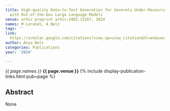```yaml
---
title: High-quality Data-to-Text Generation for Severely Under-Resourced Languages
  with Out-of-the-box Large Language Models
venue: arXiv preprint arXiv:2402.12267, 2024
names: M Lorandi, A Belz
tags: ''
link: 
  https://scholar.google.com/citations?view_op=view_citation&hl=en&user=trwwiW4AAAAJ&pagesize=4&sortby=pubdate&citation_for_view=trwwiW4AAAAJ:g3aElNc5_aQC
author: Anya Belz
categories: Publications
year: '2024'

---
```


*{{ page.names }}*
**{{ page.venue }}**
{% include display-publication-links.html pub=page %}
## Abstract

None